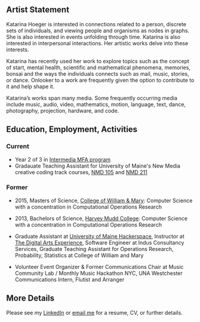## Artist Statement
Katarina Hoeger is interested in connections related to a person, discrete sets of individuals, and viewing people and organisms as nodes in graphs. She is also interested in events unfolding through time. Katarina is also interested in interpersonal interactions. Her artistic works delve into these interests.

Katarina has recently used her work to explore topics such as the concept of start, mental health, scientific and mathematical phenomena, memories, bonsai and the ways the individuals connects such as mail, music, stories, or dance. Onlooker to a work are frequently given the option to contribute to it and help shape it.

Katarina’s works span many media. Some frequently occurring media include music, audio, video, mathematics, motion, language, text, dance, photography, projection, hardware, and code.
##  Education, Employment, Activities
### Current
- Year 2 of 3 in [Intermedia MFA program](https://intermedia.umaine.edu/mfa-program/)  
- Gradauate Teaching Assistant for University of Maine's New Media creative coding track courses, [NMD 105](https://umaine.edu/newmedia/courses/#105) and [NMD 211](https://umaine.edu/newmedia/courses/#211)

### Former
- 2015, Masters of Science, [College of William & Mary](https://www.wm.edu/as/mathematics/graduate/cor/index.php): Computer Science with a concentration in Computational Operations Research
- 2013, Bachelors of Science, [Harvey Mudd College](https://www.hmc.edu/mathematics/): Computer Science with a concentration in Computational Operations Research

- Graduate Assistant at [University of Maine Hackerspace](https://umaine.edu/hackerspace/), Instructor at [The Digital Arts Experience](https://www.thedae.com/), Software Engineer at Indus Consultancy Services, Graduate Teaching Assistant for Operations Research, Probability, Statistics at College of William and Mary

- Volunteer Event Organizer & Former Communications Chair at Music Community Lab / Monthly Music Hackathon NYC, UNA Westchester Communications Intern, Flutist and Arranger

## More Details
Please see my [LinkedIn](https://www.linkedin.com/in/katarinahoeger/) or [email me](mailto:katarina@katarinahoeger.com) for a resume, CV, or further details.
